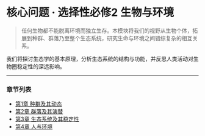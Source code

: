 # 核心问题 · 选择性必修2 生物与环境

> 任何生物都不能脱离环境而独立生存。本模块将我们的视野从生物个体，拓展到种群、群落乃至整个生态系统，研究生命与环境之间错综复杂的相互关系。

我们将探讨生态学的基本原理，分析生态系统的结构与功能，并反思人类活动对生物圈稳定性的深远影响。

---

### 章节列表

*   [第1章 种群及其动态](./ch1-population-and-dynamics.md)
*   [第2章 群落及其演替](./ch2-community-and-succession.md)
*   [第3章 生态系统及其稳定性](./ch3-ecosystem-and-stability.md)
*   [第4章 人与环境](./ch4-humans-and-the-environment.md)